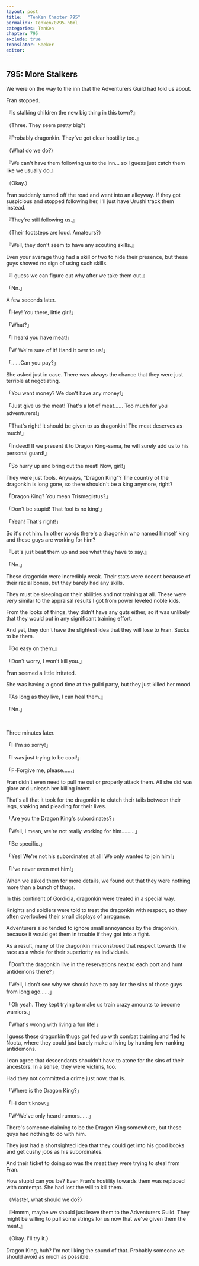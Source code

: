 ```yaml
---
layout: post
title:  "TenKen Chapter 795"
permalink: Tenken/0795.html
categories: TenKen
chapter: 795
exclude: true
translator: Seeker
editor: 
---
```

<h2 id="ch795">795: More Stalkers</h2>

<p>We were on the way to the inn that the Adventurers Guild had told us about.</p>

<p>Fran stopped.</p>

<p>『Is stalking children the new big thing in this town?』</p>
<p>（Three. They seem pretty big?）</p>
<p>『Probably dragonkin. They've got clear hostility too.』</p>
<p>（What do we do?）</p>
<p>『We can't have them following us to the inn… so I guess just catch them like we usually do.』</p>
<p>（Okay.）</p>

<p>Fran suddenly turned off the road and went into an alleyway. If they got suspicious and stopped following her, I'll just have Urushi track them instead.</p>

<p>『They're still following us.』</p>
<p>（Their footsteps are loud. Amateurs?）</p>
<p>『Well, they don't seem to have any scouting skills.』</p>

<p>Even your average thug had a skill or two to hide their presence, but these guys showed no sign of using such skills.</p>

<p>『I guess we can figure out why after we take them out.』</p>
<p>「Nn.」</p>

<p>A few seconds later.</p>

<p>「Hey! You there, little girl!」</p>
<p>「What?」</p>
<p>「I heard you have meat!」</p>
<p>「W-We're sure of it! Hand it over to us!」</p>
<p>「……Can you pay?」</p>

<p>She asked just in case. There was always the chance that they were just terrible at negotiating.</p>

<p>「You want money? We don't have any money!」</p>
<p>「Just give us the meat! That's a lot of meat…… Too much for you adventurers!」</p>
<p>「That's right! It should be given to us dragonkin! The meat deserves as much!」</p>
<p>「Indeed! If we present it to Dragon King-sama, he will surely add us to his personal guard!」</p>
<p>「So hurry up and bring out the meat! Now, girl!」</p>

<p>They were just fools. Anyways, "Dragon King"? The country of the dragonkin is long gone, so there shouldn't be a king anymore, right?</p>

<p>「Dragon King? You mean Trismegistus?」</p>
<p>「Don't be stupid! That fool is no king!」</p>
<p>「Yeah! That's right!」</p>

<p>So it's not him. In other words there's a dragonkin who named himself king and these guys are working for him?</p>

<p>『Let's just beat them up and see what they have to say.』</p>
<p>「Nn.」</p>

<p>These dragonkin were incredibly weak. Their stats were decent because of their racial bonus, but they barely had any skills.</p>

<p>They must be sleeping on their abilities and not training at all. These were very similar to the appraisal results I got from power leveled noble kids.</p>

<p>From the looks of things, they didn't have any guts either, so it was unlikely that they would put in any significant training effort.</p>

<p>And yet, they don't have the slightest idea that they will lose to Fran. Sucks to be them.</p>

<p>『Go easy on them.』</p>
<p>「Don't worry, I won't kill you.」</p>

<p>Fran seemed a little irritated.</p>

<p>She was having a good time at the guild party, but they just killed her mood.</p>

<p>『As long as they live, I can heal them.』</p>
<p>「Nn.」</p>

<br>
<p>Three minutes later.</p>

<p>「I-I'm so sorry!」</p>
<p>「I was just trying to be cool!」</p>
<p>「F-Forgive me, please……」</p>

<p>Fran didn't even need to pull me out or properly attack them. All she did was glare and unleash her killing intent.</p>

<p>That's all that it took for the dragonkin to clutch their tails between their legs, shaking and pleading for their lives.</p>

<p>「Are you the Dragon King's subordinates?」</p>
<p>「Well, I mean, we're not really working for him………」</p>
<p>「Be specific.」</p>
<p>「Yes! We're not his subordinates at all! We only wanted to join him!」</p>
<p>「I've never even met him!」</p>

<p>When we asked them for more details, we found out that they were nothing more than a bunch of thugs.</p>

<p>In this continent of Gordicia, dragonkin were treated in a special way.</p>

<p>Knights and soldiers were told to treat the dragonkin with respect, so they often overlooked their small displays of arrogance.</p>

<p>Adventurers also tended to ignore small annoyances by the dragonkin, because it would get them in trouble if they got into a fight.</p>

<p>As a result, many of the dragonkin misconstrued that respect towards the race as a whole for their superiority as individuals.</p>

<p>「Don't the dragonkin live in the reservations next to each port and hunt antidemons there?」</p>
<p>「Well, I don't see why we should have to pay for the sins of those guys from long ago……」</p>
<p>「Oh yeah. They kept trying to make us train crazy amounts to become warriors.」</p>
<p>「What's wrong with living a fun life!」</p>

<p>I guess these dragonkin thugs got fed up with combat training and fled to Nocta, where they could just barely make a living by hunting low-ranking antidemons.</p>

<p>I can agree that descendants shouldn't have to atone for the sins of their ancestors. In a sense, they were victims, too.</p>

<p>Had they not committed a crime just now, that is.</p>

<p>「Where is the Dragon King?」</p>
<p>「I-I don't know.」</p>
<p>「W-We've only heard rumors……」</p>

<p>There's someone claiming to be the Dragon King somewhere, but these guys had nothing to do with him.</p>

<p>They just had a shortsighted idea that they could get into his good books and get cushy jobs as his subordinates.</p>

<p>And their ticket to doing so was the meat they were trying to steal from Fran.</p>

<p>How stupid can you be? Even Fran's hostility towards them was replaced with contempt. She had lost the will to kill them.</p>

<p>（Master, what should we do?）</p>
<p>『Hmmm, maybe we should just leave them to the Adventurers Guild. They might be willing to pull some strings for us now that we've given them the meat.』</p>
<p>（Okay. I'll try it.）</p>

<p>Dragon King, huh? I'm not liking the sound of that. Probably someone we should avoid as much as possible.</p>



